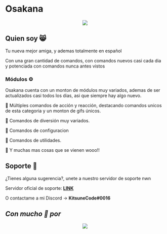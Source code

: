 # Osakana

<p align="center">
    <img src="https://osakana.glitch.me/img/fondo.png">
</p>

## Quien soy 😸

Tu nueva mejor amiga, y ademas totalmente en español

Con una gran cantidad de comandos, con comandos nuevos casi cada dia y potenciada con comandos nunca antes vistos

### Módulos ⚙️

Osakana cuenta con un monton de módulos muy variados, ademas de ser actualizados casi todos los dias, asi que siempre hay algo nuevo.

📌 Múltiples comandos de acción y reacción, destacando comandos unicos de esta categoria y un monton de gifs únicos.

📌 Comandos de diversión muy variados.

📌 Comandos de configuracion

📌 Comandos de utilidades.

📌 Y muchas mas cosas que se vienen wooo!!

## Soporte 💜

¿Tienes alguna sugerencia?, unete a nuestro servidor de soporte nwn

Servidor oficial de soporte: **[LINK](https://discord.gg/r3SPkEjNjC)**

O contactame a mi Discord -> **KitsuneCode#0016**

## ***Con mucho 💖 por***

<p align="center">
    <img src="https://kitsunity.weebly.com/uploads/1/3/7/1/137171432/kitsunity-whitefooter_orig.png">
</p>
